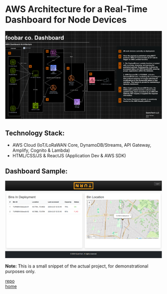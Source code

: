 # AWS Architecture for a Real-Time Dashboard for Node Devices

![Project Image](/foobar.jpg)

## Technology Stack:
- AWS Cloud (IoT/LoRaWAN Core, DynamoDB/Streams, API Gateway, Amplify, Cognito & Lambda)
- HTML/CSS/JS & ReactJS (Application Dev & AWS SDK)


## Dashboard Sample:
![Dashboard Image](/turn_dashboard.png)

**Note:** This is a small snippet of the actual project, for demonstrational purposes only.

[repo](https://github.com/jatanjay/loradashboard) \
[home](https://jatanjay.github.io/projects/)
